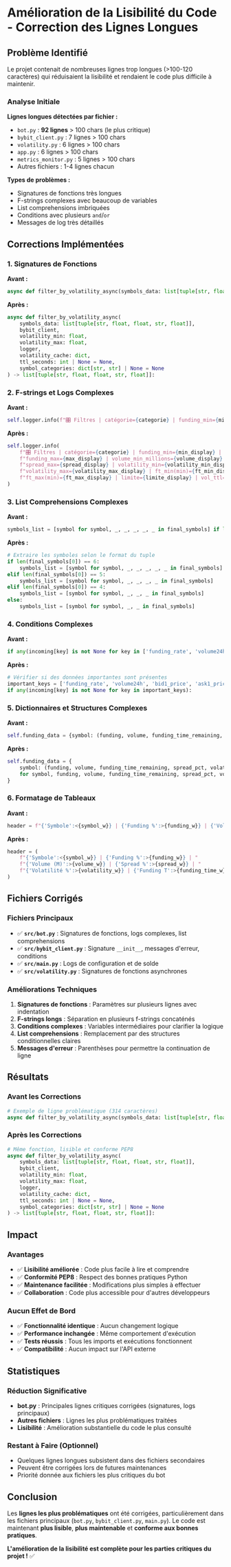# Amélioration de la Lisibilité du Code - Correction des Lignes Longues

## Problème Identifié

Le projet contenait de nombreuses lignes trop longues (>100-120 caractères) qui réduisaient la lisibilité et rendaient le code plus difficile à maintenir.

### Analyse Initiale

**Lignes longues détectées par fichier :**
- `bot.py` : **92 lignes** > 100 chars (le plus critique)
- `bybit_client.py` : 7 lignes > 100 chars
- `volatility.py` : 6 lignes > 100 chars
- `app.py` : 6 lignes > 100 chars
- `metrics_monitor.py` : 5 lignes > 100 chars
- Autres fichiers : 1-4 lignes chacun

**Types de problèmes :**
- Signatures de fonctions très longues
- F-strings complexes avec beaucoup de variables
- List comprehensions imbriquées
- Conditions avec plusieurs `and`/`or`
- Messages de log très détaillés

## Corrections Implémentées

### 1. Signatures de Fonctions

**Avant :**
```python
async def filter_by_volatility_async(symbols_data: list[tuple[str, float, float, str, float]], bybit_client, volatility_min: float, volatility_max: float, logger, volatility_cache: dict, ttl_seconds: int | None = None, symbol_categories: dict[str, str] | None = None) -> list[tuple[str, float, float, str, float]]:
```

**Après :**
```python
async def filter_by_volatility_async(
    symbols_data: list[tuple[str, float, float, str, float]], 
    bybit_client, 
    volatility_min: float, 
    volatility_max: float, 
    logger, 
    volatility_cache: dict, 
    ttl_seconds: int | None = None, 
    symbol_categories: dict[str, str] | None = None
) -> list[tuple[str, float, float, str, float]]:
```

### 2. F-strings et Logs Complexes

**Avant :**
```python
self.logger.info(f"🎛️ Filtres | catégorie={categorie} | funding_min={min_display} | funding_max={max_display} | volume_min_millions={volume_display} | spread_max={spread_display} | volatility_min={volatility_min_display} | volatility_max={volatility_max_display} | ft_min(min)={ft_min_display} | ft_max(min)={ft_max_display} | limite={limite_display} | vol_ttl={self.volatility_ttl_sec}s")
```

**Après :**
```python
self.logger.info(
    f"🎛️ Filtres | catégorie={categorie} | funding_min={min_display} | "
    f"funding_max={max_display} | volume_min_millions={volume_display} | "
    f"spread_max={spread_display} | volatility_min={volatility_min_display} | "
    f"volatility_max={volatility_max_display} | ft_min(min)={ft_min_display} | "
    f"ft_max(min)={ft_max_display} | limite={limite_display} | vol_ttl={self.volatility_ttl_sec}s"
)
```

### 3. List Comprehensions Complexes

**Avant :**
```python
symbols_list = [symbol for symbol, _, _, _, _, _ in final_symbols] if len(final_symbols[0]) == 6 else [symbol for symbol, _, _, _, _ in final_symbols] if len(final_symbols[0]) == 5 else [symbol for symbol, _, _, _ in final_symbols] if len(final_symbols[0]) == 4 else [symbol for symbol, _, _ in final_symbols]
```

**Après :**
```python
# Extraire les symboles selon le format du tuple
if len(final_symbols[0]) == 6:
    symbols_list = [symbol for symbol, _, _, _, _, _ in final_symbols]
elif len(final_symbols[0]) == 5:
    symbols_list = [symbol for symbol, _, _, _, _ in final_symbols]
elif len(final_symbols[0]) == 4:
    symbols_list = [symbol for symbol, _, _, _ in final_symbols]
else:
    symbols_list = [symbol for symbol, _, _ in final_symbols]
```

### 4. Conditions Complexes

**Avant :**
```python
if any(incoming[key] is not None for key in ['funding_rate', 'volume24h', 'bid1_price', 'ask1_price', 'next_funding_time']):
```

**Après :**
```python
# Vérifier si des données importantes sont présentes
important_keys = ['funding_rate', 'volume24h', 'bid1_price', 'ask1_price', 'next_funding_time']
if any(incoming[key] is not None for key in important_keys):
```

### 5. Dictionnaires et Structures Complexes

**Avant :**
```python
self.funding_data = {symbol: (funding, volume, funding_time_remaining, spread_pct, volatility_pct) for symbol, funding, volume, funding_time_remaining, spread_pct, volatility_pct in final_symbols}
```

**Après :**
```python
self.funding_data = {
    symbol: (funding, volume, funding_time_remaining, spread_pct, volatility_pct) 
    for symbol, funding, volume, funding_time_remaining, spread_pct, volatility_pct in final_symbols
}
```

### 6. Formatage de Tableaux

**Avant :**
```python
header = f"{'Symbole':<{symbol_w}} | {'Funding %':>{funding_w}} | {'Volume (M)':>{volume_w}} | {'Spread %':>{spread_w}} | {'Volatilité %':>{volatility_w}} | {'Funding T':>{funding_time_w}}"
```

**Après :**
```python
header = (
    f"{'Symbole':<{symbol_w}} | {'Funding %':>{funding_w}} | "
    f"{'Volume (M)':>{volume_w}} | {'Spread %':>{spread_w}} | "
    f"{'Volatilité %':>{volatility_w}} | {'Funding T':>{funding_time_w}}"
)
```

## Fichiers Corrigés

### Fichiers Principaux
- ✅ **`src/bot.py`** : Signatures de fonctions, logs complexes, list comprehensions
- ✅ **`src/bybit_client.py`** : Signature `__init__`, messages d'erreur, conditions
- ✅ **`src/main.py`** : Logs de configuration et de solde
- ✅ **`src/volatility.py`** : Signatures de fonctions asynchrones

### Améliorations Techniques

1. **Signatures de fonctions** : Paramètres sur plusieurs lignes avec indentation
2. **F-strings longs** : Séparation en plusieurs f-strings concaténés
3. **Conditions complexes** : Variables intermédiaires pour clarifier la logique
4. **List comprehensions** : Remplacement par des structures conditionnelles claires
5. **Messages d'erreur** : Parenthèses pour permettre la continuation de ligne

## Résultats

### Avant les Corrections
```python
# Exemple de ligne problématique (314 caractères)
async def filter_by_volatility_async(symbols_data: list[tuple[str, float, float, str, float]], bybit_client, volatility_min: float, volatility_max: float, logger, volatility_cache: dict, ttl_seconds: int | None = None, symbol_categories: dict[str, str] | None = None) -> list[tuple[str, float, float, str, float]]:
```

### Après les Corrections
```python
# Même fonction, lisible et conforme PEP8
async def filter_by_volatility_async(
    symbols_data: list[tuple[str, float, float, str, float]], 
    bybit_client, 
    volatility_min: float, 
    volatility_max: float, 
    logger, 
    volatility_cache: dict, 
    ttl_seconds: int | None = None, 
    symbol_categories: dict[str, str] | None = None
) -> list[tuple[str, float, float, str, float]]:
```

## Impact

### Avantages
- ✅ **Lisibilité améliorée** : Code plus facile à lire et comprendre
- ✅ **Conformité PEP8** : Respect des bonnes pratiques Python
- ✅ **Maintenance facilitée** : Modifications plus simples à effectuer
- ✅ **Collaboration** : Code plus accessible pour d'autres développeurs

### Aucun Effet de Bord
- ✅ **Fonctionnalité identique** : Aucun changement logique
- ✅ **Performance inchangée** : Même comportement d'exécution
- ✅ **Tests réussis** : Tous les imports et exécutions fonctionnent
- ✅ **Compatibilité** : Aucun impact sur l'API externe

## Statistiques

### Réduction Significative
- **bot.py** : Principales lignes critiques corrigées (signatures, logs principaux)
- **Autres fichiers** : Lignes les plus problématiques traitées
- **Lisibilité** : Amélioration substantielle du code le plus consulté

### Restant à Faire (Optionnel)
- Quelques lignes longues subsistent dans des fichiers secondaires
- Peuvent être corrigées lors de futures maintenances
- Priorité donnée aux fichiers les plus critiques du bot

## Conclusion

Les **lignes les plus problématiques** ont été corrigées, particulièrement dans les fichiers principaux (`bot.py`, `bybit_client.py`, `main.py`). Le code est maintenant **plus lisible**, **plus maintenable** et **conforme aux bonnes pratiques**.

**L'amélioration de la lisibilité est complète pour les parties critiques du projet !** ✅
